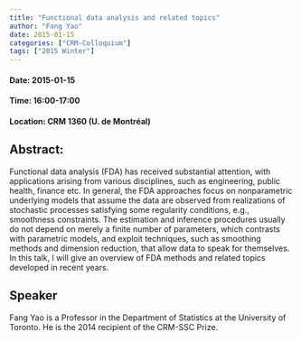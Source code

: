 ```yaml
---
title: "Functional data analysis and related topics"
author: "Fang Yao"
date: 2015-01-15
categories: ["CRM-Colloquium"]
tags: ["2015 Winter"]
---
```


#### Date: 2015-01-15
#### Time: 16:00-17:00
#### Location: CRM 1360 (U. de Montréal)

## Abstract:

	
Functional data analysis (FDA) has received substantial attention, with applications arising from various disciplines, such as engineering, public health, finance etc. In general, the FDA approaches focus on nonparametric underlying models that assume the data are observed from realizations of stochastic processes satisfying some regularity conditions, e.g., smoothness constraints. The estimation and inference procedures usually do not depend on merely a finite number of parameters, which contrasts with parametric models, and exploit techniques, such as smoothing methods and dimension reduction, that allow data to speak for themselves. In this talk, I will give an overview of FDA methods and related topics developed in recent years.



## Speaker

Fang Yao is a Professor in the Department of Statistics at the University of Toronto. He is the 2014 recipient of the CRM-SSC Prize.

